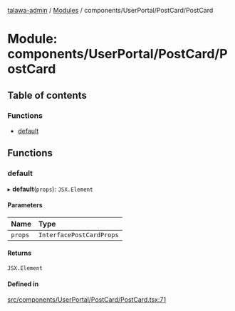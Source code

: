 [talawa-admin](../README.md) / [Modules](../modules.md) / components/UserPortal/PostCard/PostCard

# Module: components/UserPortal/PostCard/PostCard

## Table of contents

### Functions

- [default](components_UserPortal_PostCard_PostCard.md#default)

## Functions

### default

▸ **default**(`props`): `JSX.Element`

#### Parameters

| Name | Type |
| :------ | :------ |
| `props` | `InterfacePostCardProps` |

#### Returns

`JSX.Element`

#### Defined in

[src/components/UserPortal/PostCard/PostCard.tsx:71](https://github.com/chandel-aman/talawa-admin/blob/d9abc9c/src/components/UserPortal/PostCard/PostCard.tsx#L71)
